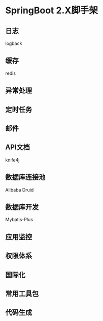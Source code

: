 # SpringBoot 2.X脚手架

## 日志

logback

## 缓存

redis

## 异常处理

## 定时任务

## 邮件

## API文档

knife4j

## 数据库连接池

Alibaba Druid

## 数据库开发

Mybatis-Plus

## 应用监控



## 权限体系



## 国际化



## 常用工具包



## 代码生成

